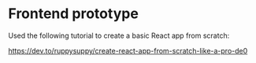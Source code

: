 # Frontend prototype
Used the following tutorial to create a basic React app from scratch:

https://dev.to/ruppysuppy/create-react-app-from-scratch-like-a-pro-de0

